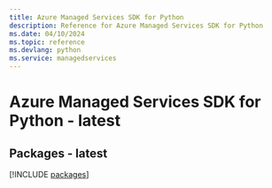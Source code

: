 ```yaml
---
title: Azure Managed Services SDK for Python
description: Reference for Azure Managed Services SDK for Python
ms.date: 04/10/2024
ms.topic: reference
ms.devlang: python
ms.service: managedservices
---
```

# Azure Managed Services SDK for Python - latest
## Packages - latest
[!INCLUDE [packages](managed-services-index.md)]